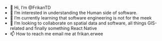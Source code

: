 - 👋 Hi, I’m @FrikanTD
- 👀 I’m interested in understanding the Human side of software.
- 🌱 I’m currently learning that software engineering is not for the meek
- 💞️ I’m looking to collaborate on spatial data and software, all things GIS-related and finally something React Native
- 📫 How to reach me email me at frikan.erwee

<!---
FrikanTD/FrikanTD is a ✨ special ✨ repository because its `README.md` (this file) appears on your GitHub profile.
You can click the Preview link to take a look at your changes.
--->
